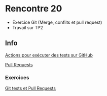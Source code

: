 # Rencontre 20

- Exercice Git (Merge, conflits et pull request)
- Travail sur TP2

## Info

[Actions pour exécuter des tests sur GitHub](/info/ActionsTestGitHub)

[Pull Requests](/info/PullRequests)

### Exercices

[Git tests et Pull Requests](/exercices/GitTestsEtPRs)

